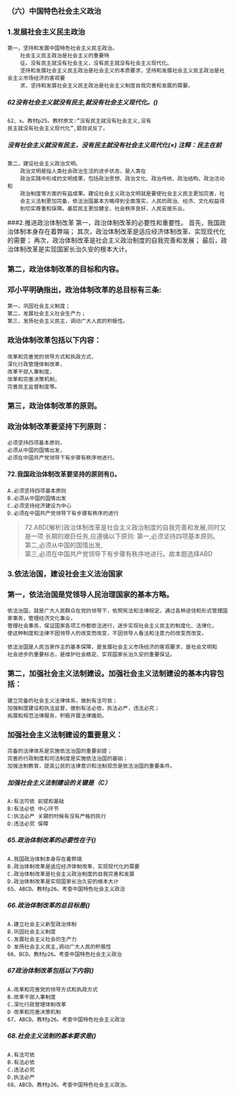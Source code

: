 ### （六）中国特色社会主义政治
### 1.发展社会主义民主政治
    第一，坚持和发展中国特色社会主义民主政治。
        社会主义民主政治是社会主义的重要特
        征。没有民主就没有社会主义，没有民主就没有社会主义现代化。
        坚持和发展社会主义民主政治是社会主义的本质要求，坚持和发展社会主义民主政治是社会主义市场经济的客观要
        求，坚持和发展社会主义民主政治是社会主义制度自我完善和发展的需要。

##### 62没有社会主义就没有民主,就没有社会主义现代化。()
    62、x。教材p25。教材原文:“没有民主就没有社会主义,没有
    民主就没有社会主义现代化”,题目说反了。        

##### 没有社会主义就没有民主，没有民主就没有社会主义现代化(×) 注释：民主在前

    第二，建设社会主义政治文明。
        政治文明是指人类社会政治生活的进步状态，是人类在
        政治实践中形成的文明成果，包括政治思想、政治文化、政治传统、政治结构、政治活动和
        政治制度等方面的有益成果。建设社会主义政治文明就是要使社会主义民主更加完善，社
        会主义法制更加完备，依法治国基本方略得到全面落实，人民的政治、经济、文化权益得
        到切实尊重和保障。基层民主更加健全，社会秩序良好，人民安居乐业。
        
###2.推进政治体制改革
    第一，政治体制改革的必要性和重要性。
        首先，我国政治体制本身存在着弊端；
        其次，政治体制改革是适应经济体制改革、实现现代化的需要；
        再次，政治体制改革是社会主义政治制度的自我完善和发展；
        最后，政治体制改革是实现国家长治久安的根本大计。

### 第二，政治体制改革的目标和内容。
### 邓小平明确指出，政治体制改革的总目标有三条:
    第一，巩固社会主义制度；
    第二，发展社会主义社会生产力；
    第三，发扬社会主义民主，调动广大人民的积极性。
    
### 政治体制改革包括以下内容：
    改革和完善党的领导方式和执政方式，
    深化行政管理体制改革，
    改革干部人事制度，
    改革和完善决策机制，
    完善民主监督制度等。

### 第三，政治体制改革的原则。
### 政治体制改革要坚持下列原则：
    必须坚持四项基本原则，
    必须从中国的国情出发，
    必须在中国共产党领导下有步骤有秩序地进行。

#### 72.我国政治体制改革要坚持的原则有()。
    A.必须坚持四项基本原则
    B.必须从中国的国情出发
    C.必须坚持经济建设为中心
    D.必须在中国共产党领导下有步骤有秩序的进行
>   72.ABD[解析]政治体制改革是社会主义政治制度的自我完善和发展,同时又是一项
    长期的艰巨任务,应遵循以下原则:
    第一,必须坚持四项基本原则。  
    第二,必须从中国的国情出发,  
    第三,必须在中国共产党领导下有步骤有秩序地进行。故本题选择ABD  

### 3.依法治国，建设社会主义法治国家
### 第一，依法治国是党领导人民治理国家的基本方略。
    依法治国，就是广大人民群众在党的领导下，依照宪法和法律规定，通过各种途径和形式管理国家事务，管理经济文化事业，
    管理社会事务，保证国家各项工作都依法进行，逐步实现社会主义民主的制度化、法律化，
    使这种制度和法律不因领导人的改变而改变，不因领导人看法和注意力的改变而改变。

    依法治国是人民当家作主的基本保障，是发展社会主义市场经济的客观要求，是社会文明和
    社会进步的重要标志，是维护社会稳定、实现国家长治久安的重要保证。

### 第二，加强社会主义法制建设。加强社会主义法制建设的基本内容包括：
    建立完备的社会主义法律体系，做到有法可依；
    加强制度建设和执法监督，做到有法必依，执法必严，违法必究；
    拓展和规范法律服务，积极开展法律援助。

### 加强社会主义法制建设的重要意义：
    完备的法律体系是实施依法治国的重要前提；
    完善的行政制度和司法制度是实施依法治国的基础；
    加强法制教育，提高公民的法律意识和法制观念是依法治国的重要条件。

##### 加强社会主义法制建设的关键是（C）
    A:有法可依 前提和基础
    B:有法必依 中心环节
    C:执法必严 关键的时候有没有严格的执行
    D:违法必究 保障

##### 65.政治体制改革的必要性在于()
    A.我国政治体制本身存在着弊端
    B.政治体制改革是适应经济体制改革、实现现代化的需要
    C.政治体制改革是社会主义政治制度的自我完善和发展
    D.政治体制改革是实现国家长治久安的根本大计
    65、ABCD。教材p26。考查中国特色社会主义政洽
    
##### 66.政治体制改革的总目标是()
    A.建立社会主义新型政治体制
    B.巩固社会主义制度
    C.发展社会主义社会的生产力
    D 发扬社会主义民主,调动广大人民的积极性
    66、BCD。教材p26。考查中国特色社会主义政治
    
##### 67政治体制改革包括以下内容()
    A.改革和完善党的领导方式和执政方式
    B.改革干部人事制度
    C.深化行政管理体制改革
    D 改革和完善决策机制
    67、ABCD。教材p26。考查中国特色社会主义政治
    
##### 68.社会主义法制的基本要求是()
    A.有法可依
    B.有法必依
    C.违法必究
    D.执法必严
    68、ABCD。教材p26。考查中国特色社会主义政治。